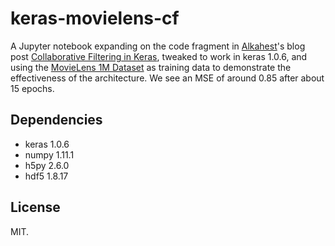 # keras-movielens-cf
A Jupyter notebook expanding on the code fragment in [Alkahest](http://www.fenris.org/)'s blog post
[Collaborative Filtering in Keras](http://www.fenris.org/2016/03/07/collaborative-filtering-in-keras),
tweaked to work in keras 1.0.6, and using the [MovieLens 1M Dataset](http://grouplens.org/datasets/movielens/1m/)
as training data to demonstrate the effectiveness of the architecture. We see an MSE of around 0.85
after about 15 epochs.

## Dependencies

* keras 1.0.6
* numpy 1.11.1
* h5py 2.6.0  
* hdf5 1.8.17

## License
MIT.
